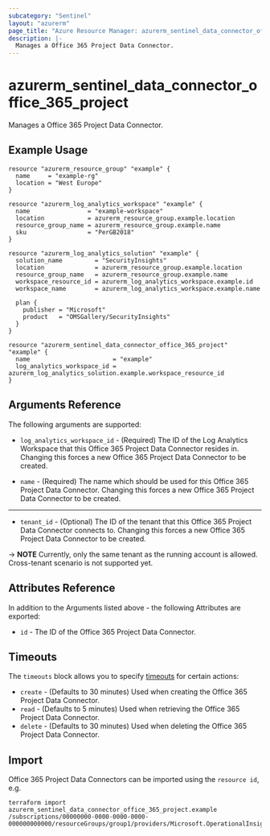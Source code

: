 ```yaml
---
subcategory: "Sentinel"
layout: "azurerm"
page_title: "Azure Resource Manager: azurerm_sentinel_data_connector_office_365_project"
description: |-
  Manages a Office 365 Project Data Connector.
---
```


# azurerm_sentinel_data_connector_office_365_project

Manages a Office 365 Project Data Connector.

## Example Usage

```hcl
resource "azurerm_resource_group" "example" {
  name     = "example-rg"
  location = "West Europe"
}

resource "azurerm_log_analytics_workspace" "example" {
  name                = "example-workspace"
  location            = azurerm_resource_group.example.location
  resource_group_name = azurerm_resource_group.example.name
  sku                 = "PerGB2018"
}

resource "azurerm_log_analytics_solution" "example" {
  solution_name         = "SecurityInsights"
  location              = azurerm_resource_group.example.location
  resource_group_name   = azurerm_resource_group.example.name
  workspace_resource_id = azurerm_log_analytics_workspace.example.id
  workspace_name        = azurerm_log_analytics_workspace.example.name

  plan {
    publisher = "Microsoft"
    product   = "OMSGallery/SecurityInsights"
  }
}

resource "azurerm_sentinel_data_connector_office_365_project" "example" {
  name                       = "example"
  log_analytics_workspace_id = azurerm_log_analytics_solution.example.workspace_resource_id
}
```

## Arguments Reference

The following arguments are supported:

* `log_analytics_workspace_id` - (Required) The ID of the Log Analytics Workspace that this Office 365 Project Data Connector resides in. Changing this forces a new Office 365 Project Data Connector to be created.

* `name` - (Required) The name which should be used for this Office 365 Project Data Connector. Changing this forces a new Office 365 Project Data Connector to be created.

---

* `tenant_id` - (Optional) The ID of the tenant that this Office 365 Project Data Connector connects to. Changing this forces a new Office 365 Project Data Connector to be created.

-> **NOTE** Currently, only the same tenant as the running account is allowed. Cross-tenant scenario is not supported yet.

## Attributes Reference

In addition to the Arguments listed above - the following Attributes are exported:

* `id` - The ID of the Office 365 Project Data Connector.

## Timeouts

The `timeouts` block allows you to specify [timeouts](https://www.terraform.io/language/resources/syntax#operation-timeouts) for certain actions:

* `create` - (Defaults to 30 minutes) Used when creating the Office 365 Project Data Connector.
* `read` - (Defaults to 5 minutes) Used when retrieving the Office 365 Project Data Connector.
* `delete` - (Defaults to 30 minutes) Used when deleting the Office 365 Project Data Connector.

## Import

Office 365 Project Data Connectors can be imported using the `resource id`, e.g.

```shell
terraform import azurerm_sentinel_data_connector_office_365_project.example /subscriptions/00000000-0000-0000-0000-000000000000/resourceGroups/group1/providers/Microsoft.OperationalInsights/workspaces/workspace1/providers/Microsoft.SecurityInsights/dataConnectors/dc1
```
